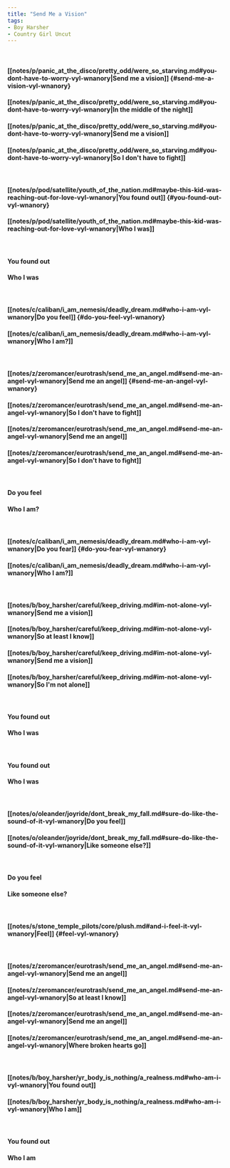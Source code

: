 ```yaml
---
title: "Send Me a Vision"
tags:
- Boy Harsher
- Country Girl Uncut
---
```

&nbsp;
#### [[notes/p/panic_at_the_disco/pretty_odd/were_so_starving.md#you-dont-have-to-worry-vyl-wnanory|Send me a vision]] {#send-me-a-vision-vyl-wnanory}
#### [[notes/p/panic_at_the_disco/pretty_odd/were_so_starving.md#you-dont-have-to-worry-vyl-wnanory|In the middle of the night]]
#### [[notes/p/panic_at_the_disco/pretty_odd/were_so_starving.md#you-dont-have-to-worry-vyl-wnanory|Send me a vision]]
#### [[notes/p/panic_at_the_disco/pretty_odd/were_so_starving.md#you-dont-have-to-worry-vyl-wnanory|So I don't have to fight]]
&nbsp;
#### [[notes/p/pod/satellite/youth_of_the_nation.md#maybe-this-kid-was-reaching-out-for-love-vyl-wnanory|You found out]] {#you-found-out-vyl-wnanory}
#### [[notes/p/pod/satellite/youth_of_the_nation.md#maybe-this-kid-was-reaching-out-for-love-vyl-wnanory|Who I was]]
&nbsp;
#### You found out
#### Who I was
&nbsp;
#### [[notes/c/caliban/i_am_nemesis/deadly_dream.md#who-i-am-vyl-wnanory|Do you feel]] {#do-you-feel-vyl-wnanory}
#### [[notes/c/caliban/i_am_nemesis/deadly_dream.md#who-i-am-vyl-wnanory|Who I am?]]
&nbsp;
#### [[notes/z/zeromancer/eurotrash/send_me_an_angel.md#send-me-an-angel-vyl-wnanory|Send me an angel]] {#send-me-an-angel-vyl-wnanory}
#### [[notes/z/zeromancer/eurotrash/send_me_an_angel.md#send-me-an-angel-vyl-wnanory|So I don't have to fight]]
#### [[notes/z/zeromancer/eurotrash/send_me_an_angel.md#send-me-an-angel-vyl-wnanory|Send me an angel]]
#### [[notes/z/zeromancer/eurotrash/send_me_an_angel.md#send-me-an-angel-vyl-wnanory|So I don't have to fight]]
&nbsp;
#### Do you feel
#### Who I am?
&nbsp;
#### [[notes/c/caliban/i_am_nemesis/deadly_dream.md#who-i-am-vyl-wnanory|Do you fear]] {#do-you-fear-vyl-wnanory}
#### [[notes/c/caliban/i_am_nemesis/deadly_dream.md#who-i-am-vyl-wnanory|Who I am?]]
&nbsp;
#### [[notes/b/boy_harsher/careful/keep_driving.md#im-not-alone-vyl-wnanory|Send me a vision]]
#### [[notes/b/boy_harsher/careful/keep_driving.md#im-not-alone-vyl-wnanory|So at least I know]]
#### [[notes/b/boy_harsher/careful/keep_driving.md#im-not-alone-vyl-wnanory|Send me a vision]]
#### [[notes/b/boy_harsher/careful/keep_driving.md#im-not-alone-vyl-wnanory|So I'm not alone]]
&nbsp;
#### You found out
#### Who I was
&nbsp;
#### You found out
#### Who I was
&nbsp;
#### [[notes/o/oleander/joyride/dont_break_my_fall.md#sure-do-like-the-sound-of-it-vyl-wnanory|Do you feel]]
#### [[notes/o/oleander/joyride/dont_break_my_fall.md#sure-do-like-the-sound-of-it-vyl-wnanory|Like someone else?]]
&nbsp;
#### Do you feel
#### Like someone else?
&nbsp;
#### [[notes/s/stone_temple_pilots/core/plush.md#and-i-feel-it-vyl-wnanory|Feel]] {#feel-vyl-wnanory}
&nbsp;
#### [[notes/z/zeromancer/eurotrash/send_me_an_angel.md#send-me-an-angel-vyl-wnanory|Send me an angel]]
#### [[notes/z/zeromancer/eurotrash/send_me_an_angel.md#send-me-an-angel-vyl-wnanory|So at least I know]]
#### [[notes/z/zeromancer/eurotrash/send_me_an_angel.md#send-me-an-angel-vyl-wnanory|Send me an angel]]
#### [[notes/z/zeromancer/eurotrash/send_me_an_angel.md#send-me-an-angel-vyl-wnanory|Where broken hearts go]]
&nbsp;
#### [[notes/b/boy_harsher/yr_body_is_nothing/a_realness.md#who-am-i-vyl-wnanory|You found out]]
#### [[notes/b/boy_harsher/yr_body_is_nothing/a_realness.md#who-am-i-vyl-wnanory|Who I am]]
&nbsp;
#### You found out
#### Who I am

